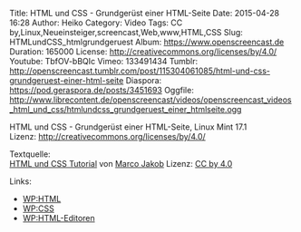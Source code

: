 Title: HTML und CSS - Grundgerüst einer HTML-Seite
Date: 2015-04-28 16:28
Author: Heiko
Category: Video
Tags: CC by,Linux,Neueinsteiger,screencast,Web,www,HTML,CSS
Slug: HTMLundCSS_htmlgrundgeruest
Album: https://www.openscreencast.de
Duration: 165000
License: http://creativecommons.org/licenses/by/4.0/
Youtube: TbfOV-bBQIc
Vimeo: 133491434
Tumblr: http://openscreencast.tumblr.com/post/115304061085/html-und-css-grundgeruest-einer-html-seite
Diaspora: https://pod.geraspora.de/posts/3451693
Oggfile: http://www.librecontent.de/openscreencast/videos/openscreencast_videos_html_und_css/htmlundcss_grundgeruest_einer_htmlseite.ogg

HTML und CSS - Grundgerüst einer HTML-Seite, Linux Mint 17.1  
Lizenz: <http://creativecommons.org/licenses/by/4.0/>  
  
Textquelle:  
[HTML und CSS Tutorial](http://code.makery.ch/library/html-css/de/) von [Marco
Jakob](http://code.makery.ch/about/) Lizenz: [CC by
4.0](http://creativecommons.org/licenses/by/4.0/)

Links:

  * [WP:HTML](http://de.wikipedia.org/wiki/Hypertext_Markup_Language "Link zu wikipedia.org" )
  * [WP:CSS](http://de.wikipedia.org/wiki/Cascading_Style_Sheets "Link zu wikipedia.org" )
  * [WP:HTML-Editoren](http://de.wikipedia.org/wiki/Liste_von_HTML-Editoren "Link zu wikipedia.org" )

